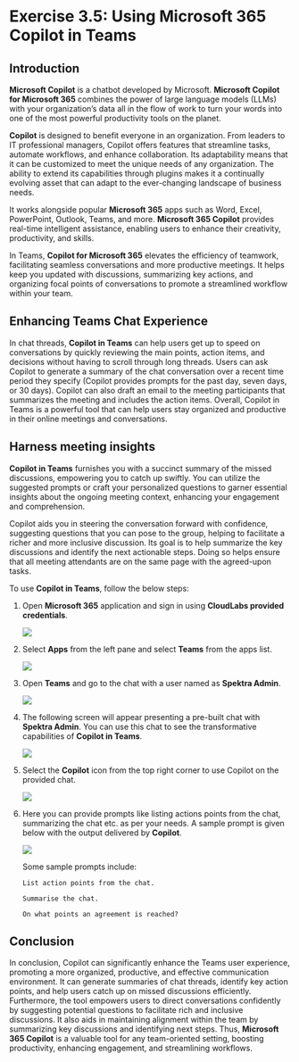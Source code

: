 # Exercise 3.5: Using Microsoft 365 Copilot in Teams

## Introduction

**Microsoft Copilot** is a chatbot developed by Microsoft. **Microsoft Copilot for Microsoft 365** combines the power of large language models (LLMs) with your organization’s data all in the flow of work to turn your words into one of the most powerful productivity tools on the planet.

**Copilot** is designed to benefit everyone in an organization. From leaders to IT professional managers, Copilot offers features that streamline tasks, automate workflows, and enhance collaboration. Its adaptability means that it can be customized to meet the unique needs of any organization. The ability to extend its capabilities through plugins makes it a continually evolving asset that can adapt to the ever-changing landscape of business needs.

It works alongside popular **Microsoft 365** apps such as Word, Excel, PowerPoint, Outlook, Teams, and more. **Microsoft 365 Copilot** provides real-time intelligent assistance, enabling users to enhance their creativity, productivity, and skills.

In Teams, **Copilot for Microsoft 365** elevates the efficiency of teamwork, facilitating seamless conversations and more productive meetings. It helps keep you updated with discussions, summarizing key actions, and organizing focal points of conversations to promote a streamlined workflow within your team.

## **Enhancing Teams Chat Experience**

In chat threads, **Copilot in Teams** can help users get up to speed on conversations by quickly reviewing the main points, action items, and decisions without having to scroll through long threads. Users can ask Copilot to generate a summary of the chat conversation over a recent time period they specify (Copilot provides prompts for the past day, seven days, or 30 days). Copilot can also draft an email to the meeting participants that summarizes the meeting and includes the action items. Overall, Copilot in Teams is a powerful tool that can help users stay organized and productive in their online meetings and conversations.

## **Harness meeting insights**

**Copilot in Teams** furnishes you with a succinct summary of the missed discussions, empowering you to catch up swiftly. You can utilize the suggested prompts or craft your personalized questions to garner essential insights about the ongoing meeting context, enhancing your engagement and comprehension.

Copilot aids you in steering the conversation forward with confidence, suggesting questions that you can pose to the group, helping to facilitate a richer and more inclusive discussion. Its goal is to help summarize the key discussions and identify the next actionable steps. Doing so helps ensure that all meeting attendants are on the same page with the agreed-upon tasks.

To use **Copilot in Teams**, follow the below steps:

1. Open **Microsoft 365** application and sign in using **CloudLabs provided credentials**.

   ![](./media/365-homepage.png)

1. Select **Apps** from the left pane and select **Teams** from the apps list.

   ![](./media/office-apps-page.png)

1. Open **Teams** and go to the chat with a user named as **Spektra Admin**.
   
    ![](./media/teams-chat.png)

1. The following screen will appear presenting a pre-built chat with **Spektra Admin**. You can use this chat to see the transformative capabilities of **Copilot in Teams**.

    ![](./media/chat-admin.png)

1. Select the **Copilot** icon from the top right corner to use Copilot on the provided chat.

    ![](./media/teams-chat-copilot.png)

1. Here you can provide prompts like listing actions points from the chat, summarizing the chat etc. as per your needs. A sample prompt is given below with the output delivered by **Copilot**.

    ![](./media/teams-copilot-use.png)

   Some sample prompts include:
   ```
   List action points from the chat.
   ```
   ```
   Summarise the chat.
   ```
   ```
   On what points an agreement is reached?
   ```

## Conclusion

In conclusion, Copilot can significantly enhance the Teams user experience, promoting a more organized, productive, and effective communication environment. It can generate summaries of chat threads, identify key action points, and help users catch up on missed discussions efficiently. Furthermore, the tool empowers users to direct conversations confidently by suggesting potential questions to facilitate rich and inclusive discussions. It also aids in maintaining alignment within the team by summarizing key discussions and identifying next steps. Thus, **Microsoft 365 Copilot** is a valuable tool for any team-oriented setting, boosting productivity, enhancing engagement, and streamlining workflows.
